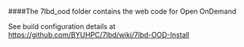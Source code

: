 ####The 7lbd_ood folder contains the web code for Open OnDemand

See build configuration details at https://github.com/BYUHPC/7lbd/wiki/7lbd-OOD-Install
